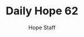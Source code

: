 ---
image: /assets/img/daily-hope-default-artwork.png
title: Daily Hope 62
number: 62
categories:
  - Daily Hope
author: Hope Staff
notes: Daily Hope 62
embed: >-
  <iframe style="border-radius:12px" src="https://open.spotify.com/embed/episode/3fbKAX33zFkX1vPZ2884ej?utm_source=generator" width="100%" height="152" frameBorder="0" allowfullscreen="" allow="autoplay; clipboard-write; encrypted-media; fullscreen; picture-in-picture" loading="lazy"></iframe>
---